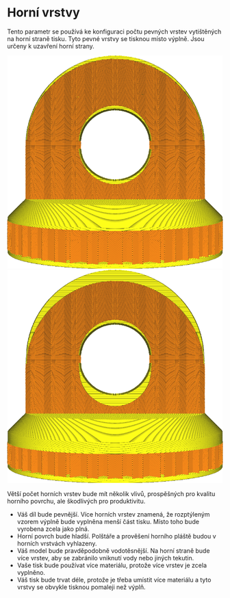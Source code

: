 Horní vrstvy
====
Tento parametr se používá ke konfiguraci počtu pevných vrstev vytištěných na horní straně tisku. Tyto pevné vrstvy se tisknou místo výplně. Jsou určeny k uzavření horní strany.

![14 horních vrstev](../../../articles/images/top_bottom_thickness_0.8.png)
![50 horních vrstev](../../../articles/images/top_thickness.png)

Větší počet horních vrstev bude mít několik vlivů, prospěšných pro kvalitu horního povrchu, ale škodlivých pro produktivitu.
* Váš díl bude pevnější. Více horních vrstev znamená, že rozptýleným vzorem výplně bude vyplněna menší část tisku. Místo toho bude vyrobena zcela jako plná.
* Horní povrch bude hladší. Polštáře a prověšení horního pláště budou v horních vrstvách vyhlazeny.
* Váš model bude pravděpodobně vodotěsnější. Na horní straně bude více vrstev, aby se zabránilo vniknutí vody nebo jiných tekutin.
* Vaše tisk bude používat více materiálu, protože více vrstev je zcela vyplněno.
* Váš tisk bude trvat déle, protože je třeba umístit více materiálu a tyto vrstvy se obvykle tisknou pomaleji než výplň.
